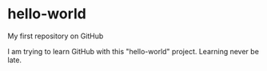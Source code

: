 # hello-world
My first repository on GitHub

I am trying to learn GitHub with this "hello-world" project. Learning never be late. 
